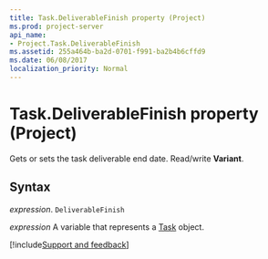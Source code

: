 ```yaml
---
title: Task.DeliverableFinish property (Project)
ms.prod: project-server
api_name:
- Project.Task.DeliverableFinish
ms.assetid: 255a464b-ba2d-0701-f991-ba2b4b6cffd9
ms.date: 06/08/2017
localization_priority: Normal
---
```



# Task.DeliverableFinish property (Project)

Gets or sets the task deliverable end date. Read/write  **Variant**.


## Syntax

_expression_. `DeliverableFinish`

_expression_ A variable that represents a [Task](./Project.Task.md) object.

[!include[Support and feedback](~/includes/feedback-boilerplate.md)]
